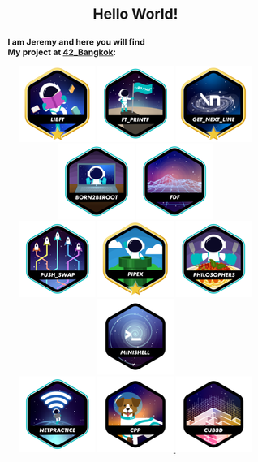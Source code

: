 # <p align = "center">**Hello World!**</p>

### I am Jeremy and here you will find <br> My project at <a href = https://www.42bangkok.com> 42_Bangkok</a>:

<p align = "center">
<a href = https://github.com/Hotaruban/libft>
<img libft = "libft" src = "42_badges/badges/libftm.png"/></a>
<a href = https://github.com/Hotaruban/ft_printf>
<img ft_printf = "ft_printf" src = "42_badges/badges/ft_printfe.png"></a>
<a href = https://github.com/Hotaruban/get_next_line>
<img gnl = "get_next_line" src = "42_badges/badges/get_next_linem.png"></a>
<a href = "">
<img b2r = "born2beroot" src = "42_badges/badges/born2beroote.png"></a>
<a href = https://github.com/Hotaruban/fdf>
<img fdf = "fdf" src = "42_badges/badges/fdfe.png"></a>
<br>
<a href = https://github.com/Hotaruban/push_swap>
<img push_swap = "push_swap" src = "42_badges/badges/push_swape.png"></a>
<a href = https://github.com/Hotaruban/pipex>
<img pipex = "pipex" src = "42_badges/badges/pipexm.png"></a>
<a href = https://github.com/Hotaruban/philosophers>
<img philo = "philosophers" src = "42_badges/badges/philosopherse.png"> </a>
<a href = "https://github.com/Adamsandlerisgod/Minishell_42">
<img minishell = "minishell" src = "42_badges/badges/minishelln.png"></a>
<br>
<a href = "">
<img NetPractice = "NetPractice" src = "42_badges/badges/netpracticee.png"></a>
<a href = "">
<img CPP = "CPP" src = "42_badges/badges/cppn.png">
<a href = "https://github.com/Hotaruban/cub3D">
<img cub3D = "cub3D" src = "42_badges/badges/cub3dn.png"></a>
</p>



